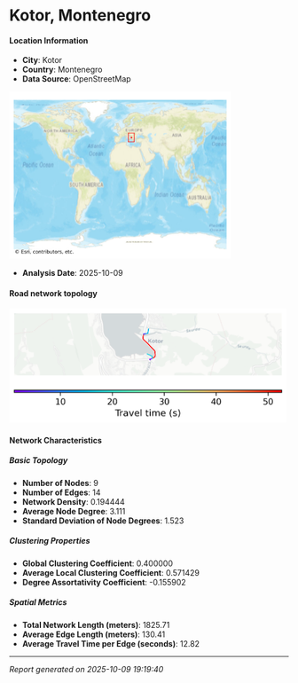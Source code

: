 # Kotor, Montenegro

#### Location Information

- **City**: Kotor
- **Country**: Montenegro
- **Data Source**: OpenStreetMap
<img src="Kotor_location.png" alt="Kotor Location Map" width="400" />

- **Analysis Date**: 2025-10-09

#### Road network topology

<img src="Kotor_network_map.png" alt="Kotor Road Network Map" width="500"/>

#### Network Characteristics

##### Basic Topology

- **Number of Nodes**: 9
- **Number of Edges**: 14
- **Network Density**: 0.194444
- **Average Node Degree**: 3.111
- **Standard Deviation of Node Degrees**: 1.523

##### Clustering Properties

- **Global Clustering Coefficient**: 0.400000
- **Average Local Clustering Coefficient**: 0.571429
- **Degree Assortativity Coefficient**: -0.155902

##### Spatial Metrics

- **Total Network Length (meters)**: 1825.71
- **Average Edge Length (meters)**: 130.41
- **Average Travel Time per Edge (seconds)**: 12.82

---
*Report generated on 2025-10-09 19:19:40*
